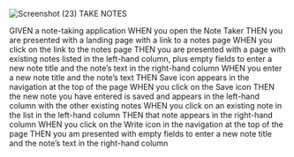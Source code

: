 ![Screenshot (23)](https://user-images.githubusercontent.com/86989726/138197106-e9aea831-96cf-4b88-9023-98fe9f90f285.png)
TAKE NOTES

GIVEN a note-taking application
WHEN you open the Note Taker
THEN you are presented with a landing page with a link to a notes page
WHEN you click on the link to the notes page
THEN you are presented with a page with existing notes listed in the left-hand column, plus empty fields to enter a new note title and the note’s text in the right-hand column
WHEN you enter a new note title and the note’s text
THEN Save icon appears in the navigation at the top of the page
WHEN you click on the Save icon
THEN the new note you have entered is saved and appears in the left-hand column with the other existing notes
WHEN you click on an existing note in the list in the left-hand column
THEN that note appears in the right-hand column
WHEN you click on the Write icon in the navigation at the top of the page
THEN you am presented with empty fields to enter a new note title and the note’s text in the right-hand column
